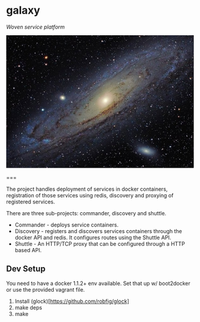 galaxy
======

*Woven service platform*

![galaxy](logo.jpg)

===

The project handles deployment of services in docker containers, registration of those
services using redis, discovery and proxying of registered services.

There are three sub-projects: commander, discovery and shuttle.

  * Commander - deploys service containers.
  * Discovery - registers and discovers services containers through the docker API and redis. It
    configures routes using the Shuttle API.
  * Shuttle - An HTTP/TCP proxy that can be configured through a HTTP based API.

## Dev Setup

You need to have a docker 1.1.2+ env available.  Set that up w/ boot2docker or use the provided
vagrant file.

1. Install (glock)[https://github.com/robfig/glock]
2. make deps
3. make



